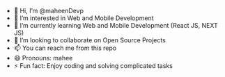 - 👋 Hi, I’m @maheenDevp
- 👀 I’m interested in Web and Mobile Development
- 🌱 I’m currently learning Web and Mobile Development (React JS, NEXT JS)
- 💞️ I’m looking to collaborate on Open Source Projects
- 📫 You can reach me from this repo 
- 😄 Pronouns: mahee
- ⚡ Fun fact: Enjoy coding and solving complicated tasks

<!---
maheenDevp/maheenDevp is a ✨ special ✨ repository because its `README.md` (this file) appears on your GitHub profile.
You can click the Preview link to take a look at your changes.
--->
